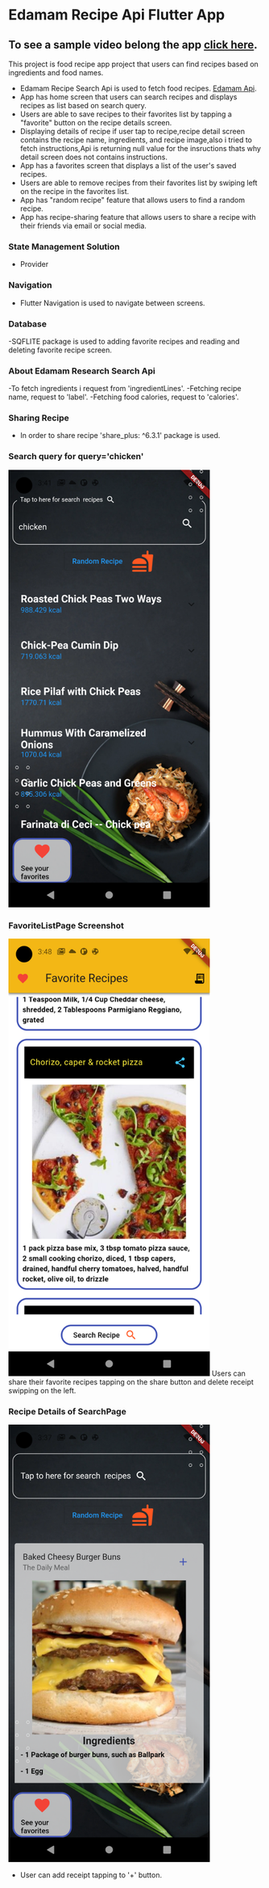 # Edamam Recipe Api Flutter App

## To see a sample video belong the app [click here](https://disk.yandex.com.tr/i/v3hP8xpqTwF47A).

This project is food recipe app project that users can find recipes based on ingredients and food names.

- Edamam  Recipe Search Api is used to fetch food recipes. [Edamam Api](https://www.edamam.com/).
- App has home screen that users can search recipes and displays recipes as list based on search query.
- Users are able to save recipes to their favorites list by tapping a "favorite" button on the recipe details screen.
- Displaying details of recipe if user tap to recipe,recipe detail screen contains the recipe name, ingredients, and recipe image,also i tried to fetch instructions,Api is returning null value for the insructions thats why detail screen does not contains instructions.
- App has a favorites screen that displays a list of the user's saved recipes.
- Users are able to remove recipes from their favorites list by swiping left on the recipe in the favorites list.
- App has  "random recipe" feature that allows users to find a random recipe.
- App has recipe-sharing feature that allows users to share a recipe with their friends via email or social media.

### State Management Solution
- Provider
### Navigation
-  Flutter Navigation  is used to navigate between screens.
### Database
-SQFLITE package is used to adding favorite recipes and reading and deleting favorite recipe screen.

### About Edamam Research Search Api
-To fetch ingredients i request from 'ingredientLines'.
-Fetching recipe name, request to 'label'.
-Fetching food calories, request to 'calories'.
### Sharing Recipe
- In order to share recipe 'share_plus: ^6.3.1' package is used.
### Search query for query='chicken'

<img src="https://github.com/akgogemrah/recipe_app/blob/master/ScreenShots/Screenshot_1680666077.png" alt="alt text" width="400" height="866">

### FavoriteListPage Screenshot
<img src="https://github.com/akgogemrah/recipe_app/blob/master/ScreenShots/Screenshot_1680666530.png" alt="alt text" width="400" height="866">
Users can share their favorite recipes tapping on the share button and delete receipt swipping on the left.

### Recipe Details of SearchPage
<img src="https://github.com/akgogemrah/recipe_app/blob/master/ScreenShots/Screenshot_1680665866.png" alt="alt text" width="400" height="866">

- User can add receipt tapping to '+' button.
 
